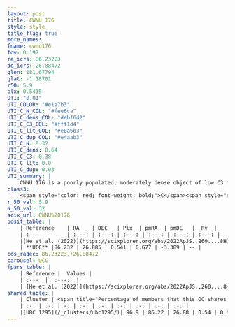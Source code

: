 ```yaml
---
layout: post
title: CWNU 176
style: style
title_flag: true
more_names: 
fname: cwnu176
fov: 0.197
ra_icrs: 86.23223
de_icrs: 26.88472
glon: 181.67794
glat: -1.18701
r50: 5.9
plx: 0.5415
UTI: "0.01"
UTI_COLOR: "#e1a7b3"
UTI_C_N_COL: "#fee6ca"
UTI_C_dens_COL: "#ebf6d2"
UTI_C_C3_COL: "#fff1d4"
UTI_C_lit_COL: "#e0a6b3"
UTI_C_dup_COL: "#e4aab3"
UTI_C_N: 0.32
UTI_C_dens: 0.64
UTI_C_C3: 0.38
UTI_C_lit: 0.0
UTI_C_dup: 0.03
UTI_summary: |
    CWNU 176 is a poorly populated, moderately dense object of low C3 quality. It was recently reported in the literature.<br><br><span style="color: #99180f; font-weight: bold;">Warning: </span>This is very likely a duplicate object, which shares a large percentage of members with at least one previously reported entry.
class3: |
    <span style="color: red; font-weight: bold;">C</span><span style="color: #FFC300; font-weight: bold;">B</span>
r_50_val: 5.9
N_50_val: 32
scix_url: CWNU%20176
posit_table: |
    | Reference    | RA    | DEC   | Plx  | pmRA  | pmDE   |  Rv  |
    | :---         | :---: | :---: | :---: | :---: | :---: | :---: |
    |[He et al. (2022)](https://scixplorer.org/abs/2022ApJS..260....8H) | 86.277 | 26.874 | 0.54 | 0.68 | -3.4 | -- |
    | **UCC** |86.232 | 26.885 | 0.541 | 0.677 | -3.389 | -- | 
cds_radec: 86.23223,+26.88472
carousel: UCC
fpars_table: |
    | Reference |  Values |
    | :---  |  :---:  |
    | [He et al. (2022)](https://scixplorer.org/abs/2022ApJS..260....8H) | `AG=2.05, m-M=11.05, logAge=7.8, Z=0.008` |
shared_table: |
    | Cluster | <span title="Percentage of members that this OC shares with the ones listed">%</span>   | RA   | DEC   | Plx   | pmRA  | pmDE  | Rv | UTI |
    | :-: | :-: |:-: | :-: | :-: | :-: | :-: | :-: | :-: |
    |[UBC 1295](/_clusters/ubc1295/)| 96.9 | 86.22 | 26.88 | 0.54 | 0.68 | -3.38 | -- |0.46 |
---
```

